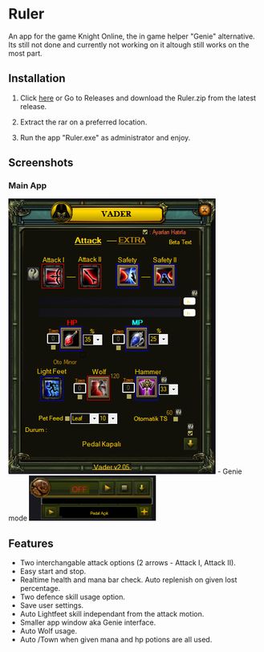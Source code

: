 # Ruler

An app for the game Knight Online, the in game helper "Genie" alternative. Its still not done and currently not working on it altough still works on the most part. 

## Installation

 1. Click [here](https://github.com/ucandutch/Ruler/releases) or Go to Releases and download the Ruler.zip from the latest release.
  
 2. Extract the rar on a preferred location.

 3. Run the app "Ruler.exe" as administrator and enjoy.

## Screenshots  
### Main App
![SS1](https://github.com/ucandutch/Ruler/blob/a361582cc835e86ded1946a73093e558e5d67bfe/Resources/Screenshot%202024-05-14%20153321.png)    - Genie mode ![SS2](https://github.com/ucandutch/Ruler/blob/a361582cc835e86ded1946a73093e558e5d67bfe/Resources/Screenshot%202024-05-14%20153334.png)

## Features

- Two interchangable attack options (2 arrows - Attack I, Attack II).
- Easy start and stop.
- Realtime health and mana bar check. Auto replenish on given lost percentage.
- Two defence skill usage option.
- Save user settings.
- Auto Lightfeet skill independant from the attack motion.
- Smaller app window aka Genie interface.
- Auto Wolf usage.
- Auto /Town when given mana and hp potions are all used. 



    
